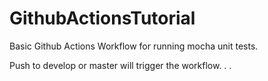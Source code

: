 # GithubActionsTutorial

Basic Github Actions Workflow for running mocha unit tests. 

Push to develop or master will trigger the workflow. 
.
.
